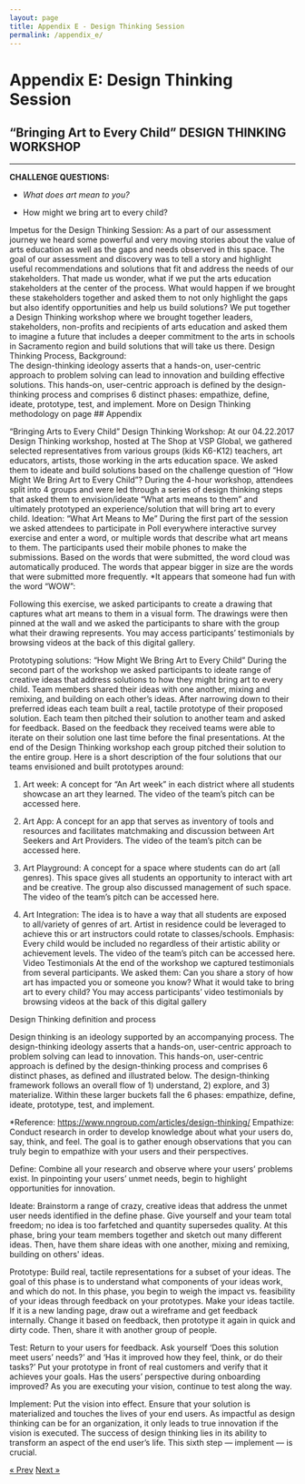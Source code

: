 ```yaml
---
layout: page
title: Appendix E - Design Thinking Session
permalink: /appendix_e/
---
```


# Appendix E: Design Thinking Session

## “Bringing Art to Every Child” DESIGN THINKING WORKSHOP
***

**CHALLENGE QUESTIONS:**

* *What does art mean to you?*

* How might we bring art to every child?

Impetus for the Design Thinking Session: 
As a part of our assessment journey we heard some powerful and very moving stories about the value of arts education as well as the gaps and needs observed in this space. The goal of our assessment and discovery was to tell a story and highlight useful recommendations and solutions that fit and address the needs of our stakeholders. That made us wonder, what if we put the arts education stakeholders at the center of the process. What would happen if we brought these stakeholders together and asked them to not only highlight the gaps but also identify opportunities and help us build solutions? 
We put together a Design Thinking workshop where we brought together leaders, stakeholders, non-profits and recipients of arts education and asked them to imagine a future that includes a deeper commitment to the arts in schools in Sacramento region and build solutions that will take us there. 
Design Thinking Process, Background:  
The design-thinking ideology asserts that a hands-on, user-centric approach to problem solving can lead to innovation and building effective solutions. This hands-on, user-centric approach is defined by the design-thinking process and comprises 6 distinct phases: empathize, define, ideate, prototype, test, and implement. 
More on Design Thinking methodology on page ## Appendix

“Bringing Arts to Every Child” Design Thinking Workshop: 
At our 04.22.2017 Design Thinking workshop, hosted at The Shop at VSP Global, we gathered selected representatives from various groups (kids K6-K12) teachers, art educators, artists, those working in the arts education space. We asked them to ideate and build solutions based on the challenge question of “How Might We Bring Art to Every Child”? During the 4-hour workshop, attendees split into 4 groups and were led through a series of design thinking steps that asked them to envision/ideate “What arts means to them” and ultimately prototyped an experience/solution that will bring art to every child. 
Ideation: “What Art Means to Me”
During the first part of the session we asked attendees to participate in Poll everywhere interactive survey exercise and enter a word, or multiple words that describe what art means to them. The participants used their mobile phones to make the submissions. Based on the words that were submitted, the word cloud was automatically produced. The words that appear bigger in size are the words that were submitted more frequently. 
*It appears that someone had fun with the word “WOW”:

Following this exercise, we asked participants to create a drawing that captures what art means to them in a visual form.  The drawings were then pinned at the wall and we asked the participants to share with the group what their drawing represents. You may access participants’ testimonials by browsing videos at the back of this digital gallery. 

Prototyping solutions: “How Might We Bring Art to Every Child”
During the second part of the workshop we asked participants to ideate range of creative ideas that address solutions to how they might bring art to every child. Team members shared their ideas with one another, mixing and remixing, and building on each other’s ideas.
After narrowing down to their preferred ideas each team built a real, tactile prototype of their proposed solution. Each team then pitched their solution to another team and asked for feedback. Based on the feedback they received teams were able to iterate on their solution one last time before the final presentations. 
At the end of the Design Thinking workshop each group pitched their solution to the entire group. Here is a short description of the four solutions that our teams envisioned and built prototypes around: 
1. Art week: A concept for “An Art week” in each district where all students showcase an art they learned. The video of the team’s pitch can be accessed here. 

2. Art App:  A concept for an app that serves as inventory of tools and resources and facilitates matchmaking and discussion between Art Seekers and Art Providers.  The video of the team’s pitch can be accessed here. 

3. Art Playground: A concept for a space where students can do art (all genres). This space gives all students an opportunity to interact with art and be creative. The group also discussed management of such space. The video of the team’s pitch can be accessed here. 

4. Art Integration: The idea is to have a way that all students are exposed to all/variety of genres of art. Artist in residence could be leveraged to achieve this or art instructors could rotate to classes/schools. Emphasis: Every child would be included no regardless of their artistic ability or achievement levels.
The video of the team’s pitch can be accessed here. 
Video Testimonials
At the end of the workshop we captured testimonials from several participants. We asked them: 
Can you share a story of how art has impacted you or someone you know?
What it would take to bring art to every child? 
You may access participants’ video testimonials by browsing videos at the back of this digital gallery

Design Thinking definition and process

Design thinking is an ideology supported by an accompanying process. The design-thinking ideology asserts that a hands-on, user-centric approach to problem solving can lead to innovation. This hands-on, user-centric approach is defined by the design-thinking process and comprises 6 distinct phases, as defined and illustrated below.
The design-thinking framework follows an overall flow of 1) understand, 2) explore, and 3) materialize. Within these larger buckets fall the 6 phases: empathize, define, ideate, prototype, test, and implement.

*Reference: https://www.nngroup.com/articles/design-thinking/
Empathize: Conduct research in order to develop knowledge about what your users do, say, think, and feel. The goal is to gather enough observations that you can truly begin to empathize with your users and their perspectives.

Define: Combine all your research and observe where your users’ problems exist. In pinpointing your users’ unmet needs, begin to highlight opportunities for innovation.

Ideate: Brainstorm a range of crazy, creative ideas that address the unmet user needs identified in the define phase. Give yourself and your team total freedom; no idea is too farfetched and quantity supersedes quality.
At this phase, bring your team members together and sketch out many different ideas. Then, have them share ideas with one another, mixing and remixing, building on others' ideas.

Prototype: Build real, tactile representations for a subset of your ideas. The goal of this phase is to understand what components of your ideas work, and which do not. In this phase, you begin to weigh the impact vs. feasibility of your ideas through feedback on your prototypes.
Make your ideas tactile. If it is a new landing page, draw out a wireframe and get feedback internally.  Change it based on feedback, then prototype it again in quick and dirty code. Then, share it with another group of people.

Test: Return to your users for feedback. Ask yourself ‘Does this solution meet users’ needs?’ and ‘Has it improved how they feel, think, or do their tasks?’
Put your prototype in front of real customers and verify that it achieves your goals. Has the users’ perspective during onboarding improved? As you are executing your vision, continue to test along the way.

Implement: Put the vision into effect. Ensure that your solution is materialized and touches the lives of your end users.
As impactful as design thinking can be for an organization, it only leads to true innovation if the vision is executed. The success of design thinking lies in its ability to transform an aspect of the end user’s life. This sixth step — implement — is crucial.


<!-- Pagination -->
<div class="pagination">
  <a class="pagination-item older" href="{{ site.baseurl }}/appendix_d">&laquo; Prev</a>
  <a class="pagination-item newer" href="{{ site.baseurl }}/appendix_f">Next &raquo;</a>
</div>
